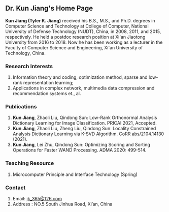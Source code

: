 ## Dr. Kun Jiang's Home Page

**Kun Jiang  (Tyler K. Jiang)** received his B.S., M.S., and Ph.D. degrees in Computer Science and Technology at College of Computer, National University of Defense Technology (NUDT), China, in 2008, 2011, and 2015, respectively. He held a postdoc research position at Xi'an Jiaotong University from 2016 to 2018. Now he has been working as a lecturer in the Faculty of Computer Science and Engineering, Xi'an University of Technology, China. 

### Research Interests
1. Information theory and coding, optimization method, sparse and low-rank representation learning; 
2. Applications in complex network, multimedia data compression and recommendation systems et., al.

### Publications
1. **Kun Jiang**, Zhaoli Liu, Qindong Sun: Low-Rank Orthonormal Analysis Dictionary Learning for Image Classification. PRICAI 2021, Accepted.
2. **Kun Jiang**, Zhaoli Liu, Zheng Liu, Qindong Sun: Locality Constrained Analysis Dictionary Learning via K-SVD Algorithm. CoRR abs/2104.14130 (2021).
3. **Kun Jiang**, Lei Zhu, Qindong Sun: Optimizing Scoring and Sorting Operations for Faster WAND Processing. ADMA 2020: 499-514.

### Teaching Resource
1. Microcomputer Principle and Interface Technology (Spring)


### Contact

1. Email: jk_365@126.com
2. Address : NO.5 South Jinhua Road, Xi’an, China
